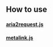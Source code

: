 ## How to use
#### [aria2request.js](HowToUse/aria2request.md)
#### [metalink.js](HowToUse/metalink4.md)
